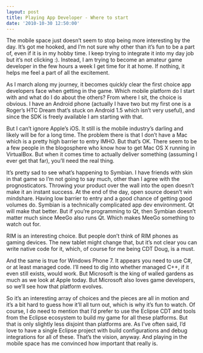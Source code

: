 ```yaml
---
layout: post
title: Playing App Developer - Where to start
date: '2010-10-30 12:50:00'
---
```



The mobile space just doesn’t seem to stop being more interesting by the day. It’s got me hooked, and I’m not sure why other than it’s fun to be a part of, even if it is in my hobby time. I keep trying to integrate it into my day job but it’s not clicking :). Instead, I am trying to become an amateur game developer in the few hours a week I get time for it at home. If nothing, it helps me feel a part of all the excitement.

As I march along my journey, it becomes quickly clear the first choice app developers face when getting in the game. Which mobile platform do I start with and what do I do about the others? From where I sit, the choice is obvious. I have an Android phone (actually I have two but my first one is a Roger’s HTC Dream that’s stuck on Android 1.5 which isn’t very useful), and since the SDK is freely available I am starting with that.

But I can’t ignore Apple’s iOS. It still is the mobile industry’s darling and likely will be for a long time. The problem there is that I don’t have a Mac which is a pretty high barrier to entry IMHO. But that’s OK. There seem to be a few people in the blogosphere who know how to get Mac OS X running in VirtualBox. But when it comes time to actually deliver something (assuming I ever get that far), you’ll need the real thing.

It’s pretty sad to see what’s happening to Symbian. I have friends with skin in that game so I’m not going to say much, other than I agree with the prognosticators. Throwing your product over the wall into the open doesn’t make it an instant success. At the end of the day, open source doesn’t win mindshare. Having low barrier to entry and a good chance of getting good volumes do. Symbian is a technically complicated app dev environment. Qt will make that better. But if you’re programming to Qt, then Symbian doesn’t matter much since MeeGo also runs Qt. Which makes MeeGo something to watch out for.

RIM is an interesting choice. But people don’t think of RIM phones as gaming devices. The new tablet might change that, but it’s not clear you can write native code for it, which, of course for me being CDT Doug, is a must.

And the same is true for Windows Phone 7. It appears you need to use C#, or at least managed code. I’ll need to dig into whether managed C++, if it even still exists, would work. But Microsoft is the king of walled gardens as much as we look at Apple today. But Microsoft also loves game developers, so we’ll see how that platform evolves.

So it’s an interesting array of choices and the pieces are all in motion and it’s a bit hard to guess how it’ll all turn out, which is why it’s fun to watch. Of course, I do need to mention that I’d prefer to use the Eclipse CDT and tools from the Eclipse ecosystem to build my game for all these platforms. But that is only slightly less disjoint than platforms are. As I’ve often said, I’d love to have a single Eclipse project with build configurations and debug integrations for all of these. That’s the vision, anyway. And playing in the mobile space has me convinced how important that really is.


